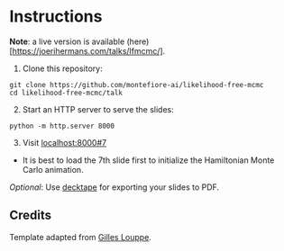 # Instructions

**Note**: a live version is available (here)[https://joerihermans.com/talks/lfmcmc/].

1. Clone this repository:
```
git clone https://github.com/montefiore-ai/likelihood-free-mcmc
cd likelihood-free-mcmc/talk
```
2. Start an HTTP server to serve the slides:
```
python -m http.server 8000
```
3. Visit [localhost:8000#7](http://localhost:8000#7)
  - It is best to load the 7th slide first to initialize the Hamiltonian Monte Carlo animation.

*Optional*:
Use [decktape](https://github.com/astefanutti/decktape) for exporting your slides to PDF.

## Credits

Template adapted from [Gilles Louppe](https://github.com/glouppe/talk-template).
